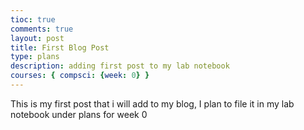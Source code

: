 ```yaml
---
tioc: true
comments: true
layout: post
title: First Blog Post
type: plans
description: adding first post to my lab notebook
courses: { compsci: {week: 0} }
---
```



This is my first post that i will add to my blog, I plan to file it in my lab notebook under plans for week 0
